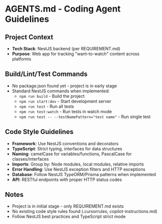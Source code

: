 # AGENTS.md - Coding Agent Guidelines

## Project Context
- **Tech Stack**: NestJS backend (per REQUIREMENT.md)
- **Purpose**: Web app for tracking "want-to-watch" content across platforms

## Build/Lint/Test Commands
- No package.json found yet - project is in early stage
- Standard NestJS commands when implemented:
  - `npm run build` - Build the project
  - `npm run start:dev` - Start development server
  - `npm run test` - Run all tests
  - `npm run test:watch` - Run tests in watch mode
  - `npm run test -- --testNamePattern="test name"` - Run single test

## Code Style Guidelines
- **Framework**: Use NestJS conventions and decorators
- **TypeScript**: Strict typing, interfaces for data structures
- **Naming**: camelCase for variables/functions, PascalCase for classes/interfaces
- **Imports**: Group by: Node modules, local modules, relative imports
- **Error Handling**: Use NestJS exception filters and HTTP exceptions
- **Database**: Follow NestJS TypeORM/Prisma patterns when implemented
- **API**: RESTful endpoints with proper HTTP status codes

## Notes
- Project is in initial stage - only REQUIREMENT.md exists
- No existing code style rules found (.cursorrules, copilot-instructions.md)
- Follow NestJS best practices and TypeScript strict mode